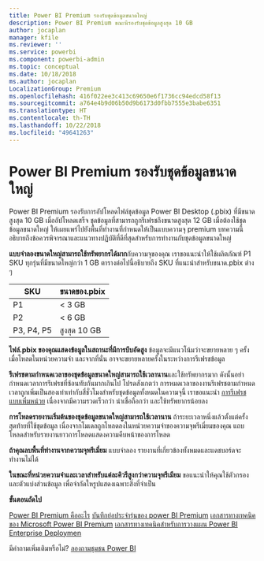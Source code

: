 ```yaml
---
title: Power BI Premium รองรับชุดข้อมูลขนาดใหญ่
description: Power BI Premium ขณะนีรองรับชุดข้อมูลสูงสุด 10 GB
author: jocaplan
manager: kfile
ms.reviewer: ''
ms.service: powerbi
ms.component: powerbi-admin
ms.topic: conceptual
ms.date: 10/18/2018
ms.author: jocaplan
LocalizationGroup: Premium
ms.openlocfilehash: 416f022ee3c413c69650e6f1736cc94edcd58f13
ms.sourcegitcommit: a764e4b9d06b50d9b6173d0fbb7555e3babe6351
ms.translationtype: HT
ms.contentlocale: th-TH
ms.lasthandoff: 10/22/2018
ms.locfileid: "49641263"
---
```

# <a name="power-bi-premium-support-for-large-datasets"></a>Power BI Premium รองรับชุดข้อมูลขนาดใหญ่

Power BI Premium รองรับการอัปโหลดไฟล์ชุดข้อมูล Power BI Desktop (.pbix) ที่มีขนาดสูงสุด 10 GB เมื่ออัปโหลดเสร็จ ชุดข้อมูลที่สามารถถูกรีเฟรชถึงขนาดสูงสุด 12 GB เมื่อต้องใช้ชุดข้อมูลขนาดใหญ่ ให้เผยแพร่ไปยังพื้นที่ทำงานที่กำหนดให้เป็นแบบความจุ premium บทความนี้อธิบายถึงข้อควรพิจารณาและแนวทางปฏิบัติที่ดีที่สุดสำหรับการทำงานกับชุดข้อมูลขนาดใหญ่

**แบบจำลองขนาดใหญ่สามารถใช้ทรัพยากรได้มาก**กับความจุของคุณ เราขอแนะนำให้ใช้ผลิตภัณฑ์ P1 SKU ทุกรุ่นที่มีขนาดใหญ่กว่า 1 GB ตารางต่อไปนี้อธิบายถึง SKU ที่แนะนำสำหรับขนาด.pbix ต่าง ๆ

   |SKU  |ขนาดของ.pbix   |
   |---------|---------|
   |P1    | < 3 GB        |
   |P2    | < 6 GB        |
   |P3, P4, P5    | สูงสุด 10 GB |

**ไฟล์.pbix ของคุณแสดงข้อมูลในสถานะที่มีการบีบอัดสูง** ข้อมูลจะมีแนวโน้มว่าจะขยายหลาย ๆ ครั้งเมื่อโหลดในหน่วยความจำ และจากที่นั่น อาจจะขยายหลายครั้งในระหว่างการรีเฟรชข้อมูล

**รีเฟรชตามกำหนดเวลาของชุดข้อมูลขนาดใหญ่สามารถใช้เวลานาน**และใช้ทรัพยากรมาก ดังนั้นอย่ากำหนดเวลาการรีเฟรชที่ซ้อนทับกันมากเกินไป โปรดสังเกตว่า การหมดเวลาของงานรีเฟรชตามกำหนดเวลาถูกเพิ่มเป็นสองเท่าเท่ากับสี่ชั่วโมงสำหรับชุดข้อมูลทั้งหมดในความจุนี้ เราขอแนะนำ [การรีเฟรชแบบเพิ่มหน่วย](service-premium-incremental-refresh.md) เนื่องจากมีความรวดเร็วกว่า น่าเชื่อถือกว่า และใช้ทรัพยากรน้อยลง

**การโหลดรายงานเริ่มต้นของชุดข้อมูลขนาดใหญ่สามารถใช้เวลานาน** ถ้าระยะเวลาหนึ่งแล้วตั้งแต่ครั้งสุดท้ายที่ใช้ชุดข้อมูล เนื่องจากโมเดลถูกโหลดลงในหน่วยความจำของความจุพรีเมี่ยมของคุณ แถบโหลดสำหรับรายงานยาวการโหลดแสดงความคืบหน้าของการโหลด

**ถ้าคุณลบพื้นที่ทำงานจากความจุพรีเมี่ยม** แบบจำลอง รายงานที่เกี่ยวข้องทั้งหมดและแดชบอร์ดจะทำงานไม่ได้

**ในขณะที่หน่วยความจำและเวลาสำหรับแต่ละคิวรีสูงกว่าความจุพรีเมียม** ขอแนะนำให้คุณใช้ตัวกรองและตัวแบ่งส่วนข้อมูล เพื่อจำกัดใหรูปแสดงเฉพาะสิ่งที่จำเป็น

**ขั้นตอนถัดไป**

[Power BI Premium คืออะไร](service-premium.md)
[บันทึกย่อประจำรุ่นของ power BI Premium](service-premium-release-notes.md)
[เอกสารทางเทคนิคของ Microsoft Power BI Premium](https://aka.ms/pbipremiumwhitepaper)
[เอกสารทางเทคนิคสำหรับการวางแผน Power BI Enterprise Deploymen](https://aka.ms/pbienterprisedeploy)

มีคำถามเพิ่มเติมหรือไม่? [ลองถามชุมชน Power BI](https://community.powerbi.com/)

